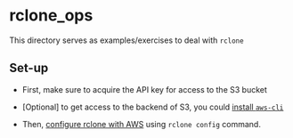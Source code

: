 # rclone_ops

This directory serves as examples/exercises to deal with `rclone`

## Set-up

- First, make sure to acquire the API key for access to the S3 bucket

- \[Optional\] to get access to the backend of S3, you could [install `aws-cli`](../../aws/aws-cli/install-and-configure.md)

- Then, [configure rclone with AWS](../../aws/rclone/configuring-rclone-with-aws.md) using `rclone config` command.

